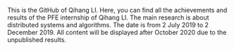 This is the GitHub of Qihang LI.
Here, you can find all the achievements and results of the PFE internship of Qihang LI.
The main research is about distributed systems and algorithms.
The date is from 2 July 2019 to 2 December 2019.
All content will be displayed after October 2020 due to the unpublished results.
